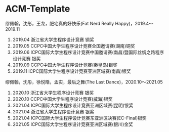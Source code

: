 # ACM-Template
缪佩翰，沈彤，王龙，肥宅真的好快乐(Fat Nerd Really Happy)，2019.4～2019.11
1. 2019.04 浙江省大学生程序设计竞赛 铜奖
2. 2019.05 CCPC中国大学生程序设计竞赛全国邀请赛(湖南)铜奖
3. 2019.06 ICPC国际大学生程序设计竞赛中国邀请赛(南昌)暨国际丝绸之路程序设计竞赛 银奖
4. 2019.09 CCPC中国大学生程序设计竞赛(秦皇岛)银奖
5. 2019.11 ICPC国际大学生程序设计竞赛亚洲区域赛(南昌)银奖

缪佩翰，沈彤，徐悦皓，孟实，最后之舞(The Last Dance)，2020.10～2021.05
1. 2020.10 浙江省大学生程序设计竞赛 银奖
2. 2020.10 CCPC中国大学生程序设计竞赛(威海)银奖 
3. 2021.04 ICPC国际大学生程序设计竞赛亚洲区域赛(昆明)银奖
4. 2021.04 浙江省大学生程序设计竞赛 银奖
5. 2021.04 ICPC国际大学生程序设计竞赛东亚洲区决赛(EC-Final)银奖
6. 2021.05 ICPC国际大学生程序设计竞赛亚洲区域赛(银川)金奖

